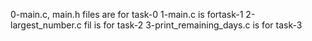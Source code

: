 0-main.c, main.h files are for task-0
1-main.c is fortask-1
2-largest_number.c fil is for task-2
3-print_remaining_days.c is for task-3
